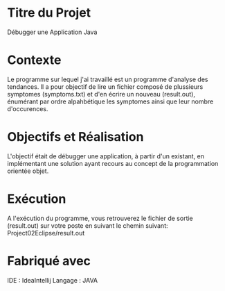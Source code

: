 # Titre du Projet
Débugger une Application Java

# Contexte 
Le programme sur lequel j'ai travaillé est un programme d'analyse des tendances. Il a pour objectif de lire un fichier composé de plussieurs
symptomes (symptoms.txt) et d'en écrire un nouveau (result.out), énumérant par ordre alpahbétique les symptomes ainsi que leur nombre d'occurences.

# Objectifs et Réalisation 
L'objectif était de débugger une application, à partir d'un existant, en implémentant une solution ayant recours au concept de la programmation orientée objet.

# Exécution 
A l'exécution du programme, vous retrouverez le fichier de sortie (result.out) sur votre poste en suivant le chemin suivant: Project02Eclipse/result.out

# Fabriqué avec 
IDE : IdeaIntellij 
Langage : JAVA 
